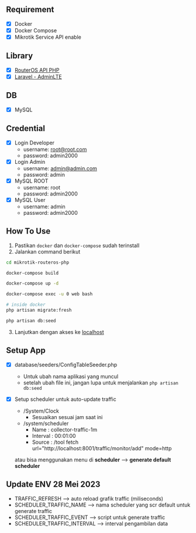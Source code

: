 ## Requirement
- [x] Docker
- [x] Docker Compose
- [x] Mikrotik Service API enable

## Library
<!-- - [x] [Laravel Versi 7.30.6](https://laravel.com/docs/7.x) -->
- [x] [RouterOS API PHP](https://github.com/EvilFreelancer/routeros-api-php)
- [x] [Laravel - AdminLTE](https://github.com/mairorodrigues/Laravel-AdminLTE)

## DB
- [x] MySQL

## Credential
- [x] Login Developer
    - username: root@root.com
    - password: admin2000
- [x] Login Admin
    - username: admin@admin.com
    - password: admin
- [x] MySQL ROOT
    - username: root
    - password: admin2000
- [X] MySQL User
    - username: admin
    - password: admin2000

## How To Use
1. Pastikan `docker` dan `docker-compose` sudah terinstall
2. Jalankan command berikut
```bash
cd mikrotik-routeros-php

docker-compose build

docker-compose up -d

docker-compose exec -u 0 web bash

# inside docker
php artisan migrate:fresh

php artisan db:seed
```
3. Lanjutkan dengan akses ke [localhost](http://localhost/)

## Setup App

- [x] database/seeders/ConfigTableSeeder.php 
    - Untuk ubah nama aplikasi yang muncul
    - setelah ubah file ini, jangan lupa untuk menjalankan `php artisan db:seed`

- [x] Setup scheduler untuk auto-update traffic
    - /System/Clock
      - Sesuaikan sesuai jam saat ini
    - /system/scheduler
      - Name : collector-traffic-1m
      - Interval : 00:01:00
      - Source : /tool fetch url="http://localhost:8001/traffic/monitor/add" mode=http 
    
    atau bisa menggunakan menu di **scheduler** --> **generate default scheduler**

## Update ENV 28 Mei 2023
- TRAFFIC_REFRESH --> auto reload grafik traffic (miliseconds)
- SCHEDULER_TRAFFIC_NAME --> nama scheduler yang scr default untuk generate traffic 
- SCHEDULER_TRAFFIC_EVENT --> script untuk generate traffic
- SCHEDULER_TRAFFIC_INTERVAL --> interval pengambilan data